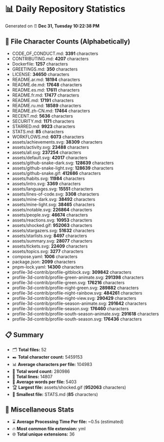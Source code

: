 # 📊 Daily Repository Statistics
Generated on ⏰ **Dec 31, Tuesday 10:22:38 PM**

## 📂 File Character Counts (Alphabetically)
- CODE_OF_CONDUCT.md: **3391** characters
- CONTRIBUTING.md: **4207** characters
- Dockerfile: **1257** characters
- GREETINGS.md: **350** characters
- LICENSE: **34650** characters
- README.ar.md: **18194** characters
- README.de.md: **17648** characters
- README.es.md: **17611** characters
- README.fr.md: **17477** characters
- README.md: **17191** characters
- README.ru.md: **18589** characters
- README.zh-CN.md: **17464** characters
- RECENT.md: **5636** characters
- SECURITY.md: **1171** characters
- STARRED.md: **9923** characters
- STATS.md: **85** characters
- WORKFLOWS.md: **6073** characters
- assets/achievements.svg: **38309** characters
- assets/activity.svg: **23488** characters
- assets/all.svg: **237254** characters
- assets/default.svg: **42017** characters
- assets/github-snake-dark.svg: **128639** characters
- assets/github-snake-light.svg: **128639** characters
- assets/github-snake.gif: **412686** characters
- assets/habits.svg: **11984** characters
- assets/intro.svg: **3369** characters
- assets/languages.svg: **15551** characters
- assets/lines-of-code.svg: **3308** characters
- assets/mine-dark.svg: **38492** characters
- assets/mine-light.svg: **38465** characters
- assets/notable.svg: **226864** characters
- assets/people.svg: **46674** characters
- assets/reactions.svg: **10953** characters
- assets/shocked.gif: **952063** characters
- assets/stargazers.svg: **51632** characters
- assets/starlists.svg: **8497** characters
- assets/summary.svg: **28077** characters
- assets/tickets.svg: **22409** characters
- assets/topics.svg: **3277** characters
- compose.yaml: **1006** characters
- package.json: **2099** characters
- pnpm-lock.yaml: **14300** characters
- profile-3d-contrib/profile-gitblock.svg: **309842** characters
- profile-3d-contrib/profile-green-animate.svg: **291398** characters
- profile-3d-contrib/profile-green.svg: **176216** characters
- profile-3d-contrib/profile-night-green.svg: **289882** characters
- profile-3d-contrib/profile-night-rainbow.svg: **484261** characters
- profile-3d-contrib/profile-night-view.svg: **290429** characters
- profile-3d-contrib/profile-season-animate.svg: **291642** characters
- profile-3d-contrib/profile-season.svg: **176460** characters
- profile-3d-contrib/profile-south-season-animate.svg: **291618** characters
- profile-3d-contrib/profile-south-season.svg: **176436** characters

## 📋 Summary
- 🗂️ **Total files:** 52
- ✒️ **Total character count:** 5459153
- 📊 **Average characters per file:** 104983
- 📝 **Total word count:** 280986
- 🧾 **Total lines:** 14807
- 📐 **Average words per file:** 5403
- 🏆 **Largest file:** assets/shocked.gif (**952063** characters)
- 🥉 **Smallest file:** STATS.md (**85** characters)

## 🌟 Miscellaneous Stats
- ⌛ **Average Processing Time Per file:** ~0.5s (estimated)
- 🔥 **Most common file extension:** yml
- 🌐 **Total unique extensions:** 36
